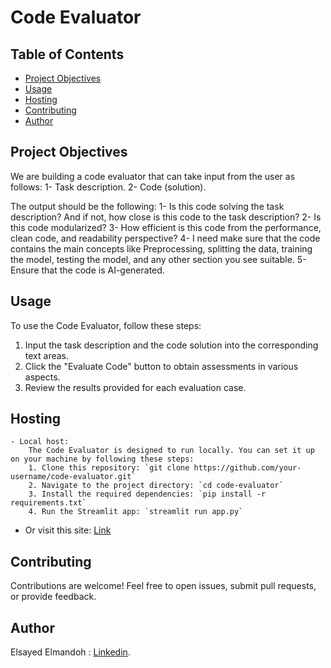 # Code Evaluator

## Table of Contents
- [Project Objectives](#project-objectives)
- [Usage](#usage)
- [Hosting](#hosting)
- [Contributing](#contributing)
- [Author](#author)

## Project Objectives
We are building a code evaluator that can take input from the user as follows:
1- Task description.
2- Code (solution).
  
The output should be the following:
1- Is this code solving the task description? And if not, how close is this code to the task description?
2- Is this code modularized?
3- How efficient is this code from the performance, clean code, and readability perspective?
4- I need make sure that the code contains the main concepts like Preprocessing, splitting the data, training the model, testing the model, and any other section you see suitable.
5- Ensure that the code is AI-generated.

## Usage
To use the Code Evaluator, follow these steps:
1. Input the task description and the code solution into the corresponding text areas.
2. Click the "Evaluate Code" button to obtain assessments in various aspects.
3. Review the results provided for each evaluation case.

## Hosting
    - Local host:
        The Code Evaluator is designed to run locally. You can set it up on your machine by following these steps:
        1. Clone this repository: `git clone https://github.com/your-username/code-evaluator.git`
        2. Navigate to the project directory: `cd code-evaluator`
        3. Install the required dependencies: `pip install -r requirements.txt`
        4. Run the Streamlit app: `streamlit run app.py`
   
   - Or visit this site:
        [Link](https://ai-generated-blog-generator-hdtz5aeasn5h3bgcm93bms.streamlit.app/)

## Contributing
  Contributions are welcome! Feel free to open issues, submit pull requests, or provide feedback.

## Author
  Elsayed Elmandoh : [Linkedin](https://www.linkedin.com/in/elsayed-elmandoh-77544428a/).

